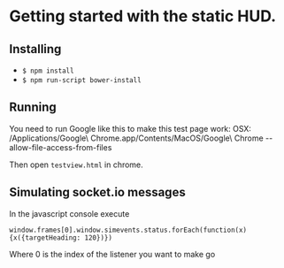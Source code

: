 Getting started with the static HUD.
=================

## Installing

* `$ npm install`
* `$ npm run-script bower-install`


## Running

You need to run Google like this to make this test page work:
OSX: /Applications/Google\ Chrome.app/Contents/MacOS/Google\ Chrome --allow-file-access-from-files

Then open `testview.html` in chrome.


## Simulating socket.io messages

In the javascript console execute

`window.frames[0].window.simevents.status.forEach(function(x){x({targetHeading: 120})})`

Where 0 is the index of the listener you want to make go
